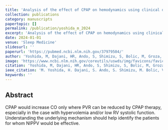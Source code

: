 ```yaml
---
title: 'Analysis of the effect of CPAP on hemodynamics using clinical data and a theoretical model: CPAP therapy decreases cardiac output mechanically but increases it via afterload'
collection: publications
category: manuscripts
papertopic: []
permalink: /publication/yoshida_m_2024
excerpt: 'Analysis of the effect of CPAP on hemodynamics using clinical data and a theoretical model: CPAP therapy decreases cardiac output mechanically but increases it via afterload published in Sleep Medicine.'
date: 2024-01-01
venue: 'Sleep Medicine'
slidesurl: ''
paperurl: 'https://pubmed.ncbi.nlm.nih.gov/37979504/'
author: 'Yoshida, M, Dajani, HR, Ando, S, Shimizu, S, Bolic, M, Groza, V'
image: 'https://www.ncbi.nlm.nih.gov/coreutils/uswds/img/favicons/favicon-57.png'
citation: 'Yoshida, M, Dajani, HR, Ando, S, Shimizu, S, Bolic, M, Groza, V. Analysis of the effect of CPAP on hemodynamics using clinical data and a theoretical model: CPAP therapy decreases cardiac output mechanically but increases it via afterload. Sleep Medicine, 2024.'
ieee_citation: 'M. Yoshida, H. Dajani, S. Ando, S. Shimizu, M. Bolic, V. Groza, "Analysis of the effect of CPAP on hemodynamics using clinical data and a theoretical model: CPAP therapy decreases cardiac output mechanically but increases it via afterload," Sleep Medicine, vol. 113, pp. 25--33, 2024.'
keywords: ''
---
```


## Abstract

CPAP would increase CO only where PVR can be reduced by CPAP therapy, especially in the case with hypervolemia and/or low RV systolic function. Understanding the underlying mechanism should help identify the patients for whom NIPPV would be effective.
